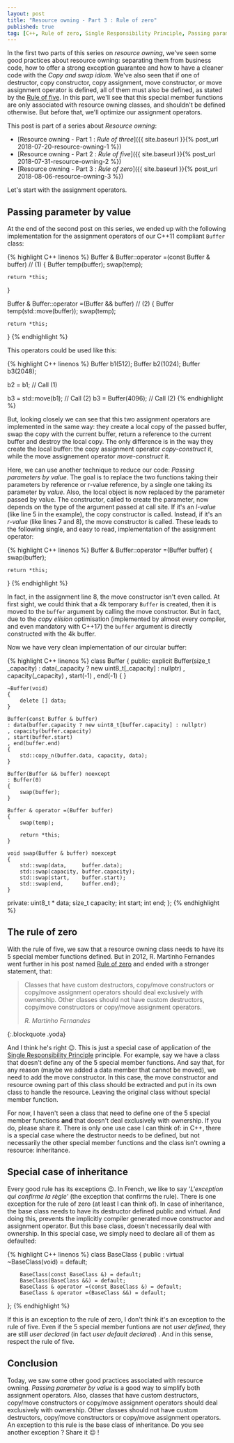 ```yaml
---
layout: post
title: "Resource owning - Part 3 : Rule of zero"
published: true
tag: [C++, Rule of zero, Single Responsibility Principle, Passing parameter by value]
---
```

In the first two parts of this series on _resource owning_, we've seen some good practices about resource
owning: separating them from business code, how to offer a strong exception guarantee and how to have a
cleaner code with the _Copy and swap idiom_. We've also seen that if one of destructor, copy constructor,
copy assignment, move constructor, or move assignment operator is defined, all of them must also be defined,
as stated by the [Rule of five](https://en.cppreference.com/w/cpp/language/rule_of_three#Rule_of_five). In
this part, we'll see that this special member functions are only associated with resource owning classes,
and shouldn't be defined otherwise. But before that, we'll optimize our assignment operators.

This post is part of a series about _Resource owning_:
* [Resource owning - Part 1 : _Rule of three_]({{ site.baseurl }}{% post_url 2018-07-20-resource-owning-1 %})
* [Resource owning - Part 2 : _Rule of five_]({{ site.baseurl }}{% post_url 2018-07-31-resource-owning-2 %})
* [Resource owning - Part 3 : _Rule of zero_]({{ site.baseurl }}{% post_url 2018-08-06-resource-owning-3 %})

Let's start with the assignment operators.

## Passing parameter by value
At the end of the second post on this series, we ended up with the following implementation for the assignment
operators of our C++11 compliant `Buffer` class:

{% highlight C++ linenos %}
Buffer & Buffer::operator =(const Buffer & buffer) // (1)
{
    Buffer temp(buffer);
    swap(temp);

    return *this;
}

Buffer & Buffer::operator =(Buffer && buffer) // (2)
{
    Buffer temp(std::move(buffer));
    swap(temp);

    return *this;
}
{% endhighlight %}

This operators could be used like this:

{% highlight C++ linenos %}
Buffer b1(512);
Buffer b2(1024);
Buffer b3(2048);

b2 = b1; // Call (1)

b3 = std::move(b1); // Call (2)
b3 = Buffer(4096);  // Call (2)
{% endhighlight %}

But, looking closely we can see that this two assignment operators are implemented in the same way: they
create a local copy of the passed buffer, swap the copy with the current buffer, return a reference to the
current buffer and destroy the local copy. The only difference is in the way they create the local buffer: the
copy assignment operator _copy-construct_ it, while the move assignement operator _move-construct_ it.

Here, we can use another technique to reduce our code: _Passing parameters by value_. The goal is to replace the
two functions taking their parameters by reference or r-value reference, by a single one taking its parameter by
_value_. Also, the local object is now replaced by the parameter passed by value. The constructor, called to
create the parameter, now depends on the type of the argument passed at call site. If it's an _l-value_ (like
line 5 in the example), the copy constructor is called. Instead, if it's an _r-value_ (like lines 7 and 8), the
move constructor is called. These leads to the following single, and easy to read, implementation of the 
assignment operator:

{% highlight C++ linenos %}
Buffer & Buffer::operator =(Buffer buffer)
{
    swap(buffer);

    return *this;
}
{% endhighlight %}

In fact, in the assignment line 8, the move constructor isn't even called. At first sight, we could think that a 
4k temporary `Buffer` is created, then it is moved to the `buffer` argument by calling the move constructor. But 
in fact, due to the _copy elision_ optimisation (implemented by almost every compiler, and even mandatory with 
C++17) the `buffer` argument is directly constructed with the 4k buffer.

Now we have very clean implementation of our circular buffer:

{% highlight C++ linenos %}
class Buffer
{
public:
    explicit Buffer(size_t _capacity)
    : data(_capacity ? new uint8_t[_capacity] : nullptr)
    , capacity(_capacity)
    , start(-1)
    , end(-1)
    { }

    ~Buffer(void)
    {
        delete [] data;
    }

    Buffer(const Buffer & buffer)
    : data(buffer.capacity ? new uint8_t[buffer.capacity] : nullptr)
    , capacity(buffer.capacity)
    , start(buffer.start)
    , end(buffer.end)
    {
        std::copy_n(buffer.data, capacity, data);
    }

    Buffer(Buffer && buffer) noexcept
    : Buffer(0)
    {
        swap(buffer);
    }

    Buffer & operator =(Buffer buffer)
    {
        swap(temp);

        return *this;
    }

    void swap(Buffer & buffer) noexcept
    {
        std::swap(data,     buffer.data);
        std::swap(capacity, buffer.capacity);
        std::swap(start,    buffer.start);
        std::swap(end,      buffer.end);
    }

private:
    uint8_t * data;
    size_t    capacity;
    int       start;
    int       end;
};
{% endhighlight %}

## The rule of zero
With the rule of five, we saw that a resource owning class needs to have its 5 special member functions defined. 
But in 2012, R. Martinho Fernandes went further in his post named [Rule of zero](https://blog.rmf.io/cxx11/rule-of-zero) 
and ended with a stronger statement, that: 

> Classes that have custom destructors, copy/move constructors or copy/move assignment operators should
> deal exclusively with ownership. Other classes should not have custom destructors, copy/move constructors
> or copy/move assignment operators.
><footer class="blockquote-footer text-right"><cite title="R. Martinho Fernandes">R. Martinho Fernandes</cite></footer>
{:.blockquote .yoda}

And I think he's right :wink:. This is just a special case of application of the [Single Responsibility Principle](https://en.wikipedia.org/wiki/Single_responsibility_principle)
principle. For example, say we have a class that doesn't define any of the 5 special member 
functions. And say that, for any reason (maybe we added a data member that cannot be moved), we need to add the 
move constructor. In this case, the move constructor and resource owning part of this class should be extracted 
and put in its own class to handle the resource. Leaving the original class without special member function.

For now, I haven't seen a class that need to define one of the 5 special member functions **and** that doesn't deal exclusively with ownership. If you do, please share it. There is only one use case I can think of: in C++, there is a special case where the destructor needs to be defined, but not necessarily the other special member functions and the class isn't owning a resource: inheritance.

## Special case of inheritance
Every good rule has its exceptions :wink:. In French, we like to say _'L'exception qui confirme la règle'_ (the 
exception that confirms the rule). There is one exception for the rule of zero (at least I can think of). In 
case of inheritance, the base class needs to have its destructor defined public and virtual. And doing this, 
prevents the implicitly compiler generated move constructor and assignment operator. But this base class, 
doesn't necessarily deal with ownership. In this special case, we simply need to declare all of them as 
defaulted:

{% highlight C++ linenos %}
class BaseClass
{
   public :
        virtual ~BaseClass(void) = default;

        BaseClass(const BaseClass &) = default;
        BaseClass(BaseClass &&) = default;
        BaseClass & operator =(const BaseClass &) = default;
        BaseClass & operator =(BaseClass &&) = default;
};
{% endhighlight %}

If this is an exception to the rule of zero, I don't think it's an exception to the rule of five. Even if the 5 
special member funtions are not _user defined_, they are still _user declared_ (in fact _user default declared_)
. And in this sense, respect the rule of five.

## Conclusion
Today, we saw some other good practices associated with resource owning. _Passing parameter by value_
is a good way to simplify both assignment operators. Also, classes that have custom destructors, copy/move 
constructors or copy/move assignment operators should deal exclusively with ownership. Other classes should not 
have custom destructors, copy/move constructors or copy/move assignment operators. An exception to this rule is 
the base class of inheritance. Do you see another exception ? Share it :wink: !
